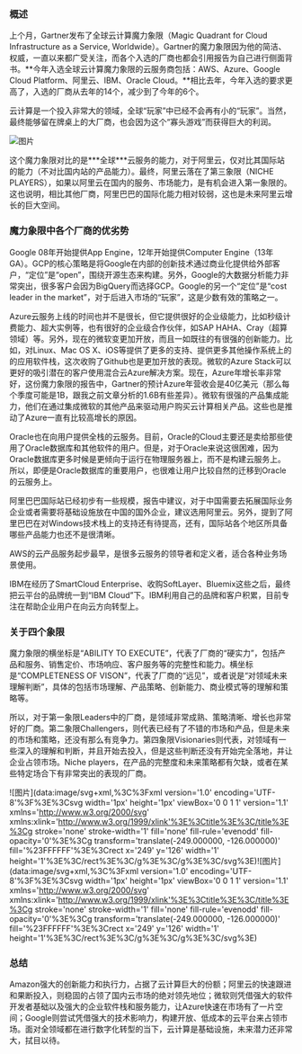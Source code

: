 ### **概述**

上个月，Gartner发布了全球云计算魔力象限（Magic Quadrant for Cloud Infrastructure as a Service, Worldwide）。Gartner的魔力象限因为他的简洁、权威，一直以来都广受关注，而各个入选的厂商也都会引用报告为自己进行侧面背书。**今年入选全球云计算魔力象限的云服务商包括：AWS、Azure、Google Cloud Platform、阿里云、IBM、Oracle Cloud。**相比去年，今年入选的要求更高了，入选的厂商从去年的14个，减少到了今年的6个。

云计算是一个投入非常大的领域，全球“玩家”中已经不会再有小的“玩家”。当然，最终能够留在牌桌上的大厂商，也会因为这个“寡头游戏”而获得巨大的利润。

![图片](https://mmbiz.qpic.cn/mmbiz_png/A1j63v7QQTxD9ZCGbRNibUqnuoVvbXE1FZuzibR88bwdHlE0jaQ0O2jCQVMV5Q5VGtf4KyOx4HYSj0OkibicHlGXPg/640?wx_fmt=png&wxfrom=5&wx_lazy=1&wx_co=1)  

这个魔力象限对比的是**\*全球\***云服务的能力，对于阿里云，仅对比其国际站的能力（不对比国内站的产品能力）。最终，阿里云落在了第三象限（NICHE PLAYERS），如果以阿里云在国内的服务、市场能力，是有机会进入第一象限的。这也说明，相比其他厂商，阿里巴巴的国际化能力相对较弱，这也是未来阿里云增长的巨大空间。

### **魔力象限中各个厂商的优劣势**

Google 08年开始提供App Engine，12年开始提供Computer Engine（13年GA）。GCP的核心策略是将Google在内部的创新技术通过商业化提供给外部客户，“定位”是“open”，围绕开源生态来构建。另外，Google的大数据分析能力非常突出，很多客户会因为BigQuery而选择GCP。Google的另一个“定位”是“cost leader in the market”，对于后进入市场的“玩家”，这是少数有效的策略之一。

Azure云服务上线的时间也并不是很长，但它提供很好的企业级能力，比如秒级计费能力、超大实例等，也有很好的企业级合作伙伴，如SAP HAHA、Cray（超算领域）等。另外，现在的微软变更加开放，而且一如既往的有很强的创新能力。比如，对Linux、Mac OS X、iOS等提供了更多的支持、提供更多其他操作系统上的的应用软件栈，这次收购了Github也是更加开放的表现。微软的Azure Stack可以更好的吸引潜在的客户使用混合云Azure解决方案。现在，Azure年增长率非常好，这份魔力象限的报告中，Gartner的预计Azure年营收会是40亿美元（那么每个季度可能是1B，跟我之前文章分析的1.6B有些差异）。微软有很强的产品集成能力，他们在通过集成微软的其他产品来驱动用户购买云计算相关产品。这些也是推动了Azure一直有比较高增长的原因。

Oracle也在向用户提供全栈的云服务。目前，Oracle的Cloud主要还是卖给那些使用了Oracle数据库和其他软件的用户。但是，对于Oracle来说这很困难，因为Oracle数据库更多时候是更倾向于运行在物理服务器上，而不是构建云服务上。所以，即便是Oracle数据库的重要用户，也很难让用户比较自然的迁移到Oracle的云服务上。

阿里巴巴国际站已经初步有一些规模，报告中建议，对于中国需要去拓展国际业务企业或者需要将基础设施放在中国的国外企业，建议选用阿里云。另外，提到了阿里巴巴在对Windows技术栈上的支持还有待提高，还有，国际站各个地区所具备哪些产品能力也还不是很清晰。

AWS的云产品服务起步最早，是很多云服务的领导者和定义者，适合各种业务场景使用。

IBM在经历了SmartCloud Enterprise、收购SoftLayer、Bluemix这些之后，最终把云平台的品牌统一到“IBM Cloud”下。IBM利用自己的品牌和客户积累，目前专注在帮助企业用户在向云方向转型上。

### **关于四个象限**

魔力象限的横坐标是“ABILITY TO EXECUTE”，代表了厂商的“硬实力”，包括产品和服务、销售定价、市场响应、客户服务等的完整性和能力。横坐标是“COMPLETENESS OF VISON”，代表了厂商的“远见”，或者说是“对领域未来理解判断”，具体的包括市场理解、产品策略、创新能力、商业模式等的理解和策略等。

所以，对于第一象限Leaders中的厂商，是领域非常成熟、策略清晰、增长也非常好的厂商。第二象限Challengers，则代表已经有了不错的市场和产品，但是未来的市场和策略，还没有那么有竞争力。第四象限Visionaries则代表，对领域有一些深入的理解和判断，并且开始去投入，但是这些判断还没有开始完全落地，并让企业占领市场。Niche players，在产品的完整度和未来策略都有欠缺，或者在某些特定场合下有非常突出的表现的厂商。

![图片](data:image/svg+xml,%3C%3Fxml version='1.0' encoding='UTF-8'%3F%3E%3Csvg width='1px' height='1px' viewBox='0 0 1 1' version='1.1' xmlns='http://www.w3.org/2000/svg' xmlns:xlink='http://www.w3.org/1999/xlink'%3E%3Ctitle%3E%3C/title%3E%3Cg stroke='none' stroke-width='1' fill='none' fill-rule='evenodd' fill-opacity='0'%3E%3Cg transform='translate(-249.000000, -126.000000)' fill='%23FFFFFF'%3E%3Crect x='249' y='126' width='1' height='1'%3E%3C/rect%3E%3C/g%3E%3C/g%3E%3C/svg%3E)![图片](data:image/svg+xml,%3C%3Fxml version='1.0' encoding='UTF-8'%3F%3E%3Csvg width='1px' height='1px' viewBox='0 0 1 1' version='1.1' xmlns='http://www.w3.org/2000/svg' xmlns:xlink='http://www.w3.org/1999/xlink'%3E%3Ctitle%3E%3C/title%3E%3Cg stroke='none' stroke-width='1' fill='none' fill-rule='evenodd' fill-opacity='0'%3E%3Cg transform='translate(-249.000000, -126.000000)' fill='%23FFFFFF'%3E%3Crect x='249' y='126' width='1' height='1'%3E%3C/rect%3E%3C/g%3E%3C/g%3E%3C/svg%3E)

### **总结**

Amazon强大的创新能力和执行力，占据了云计算巨大的份额；阿里云的快速跟进和果断投入，则稳固的占领了国内云市场的绝对领先地位；微软则凭借强大的软件开发者基础以及强大的企业软件栈和服务能力，让Azure快速在市场有了一片空间；Google则尝试凭借强大的技术影响力，构建开放、低成本的云平台来占领市场。面对全领域都在进行数字化转型的当下，云计算是基础设施，未来潜力还非常大，拭目以待。